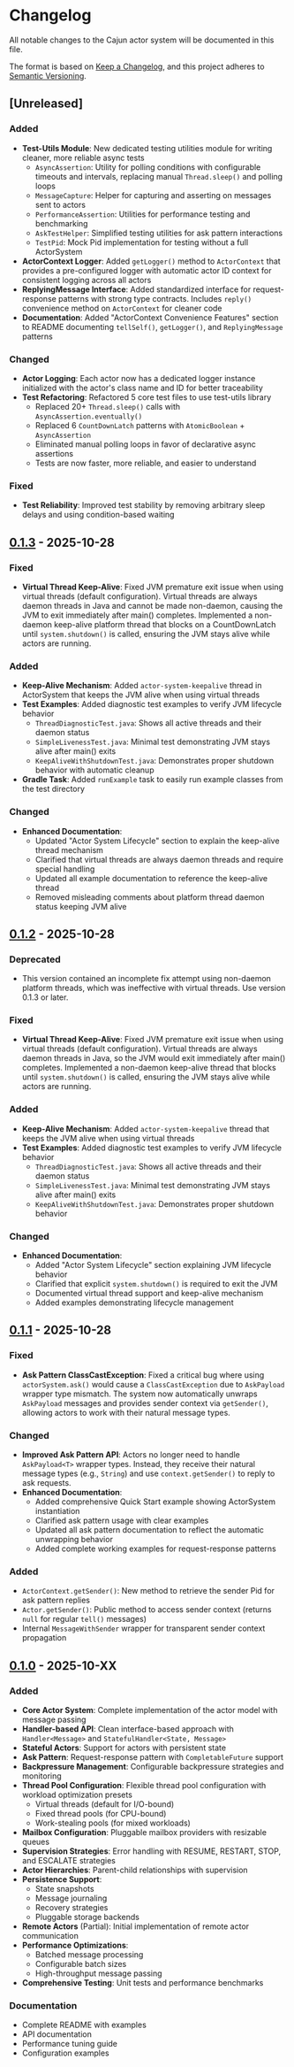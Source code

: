 # Changelog

All notable changes to the Cajun actor system will be documented in this file.

The format is based on [Keep a Changelog](https://keepachangelog.com/en/1.0.0/),
and this project adheres to [Semantic Versioning](https://semver.org/spec/v2.0.0.html).

## [Unreleased]

### Added
- **Test-Utils Module**: New dedicated testing utilities module for writing cleaner, more reliable async tests
  - `AsyncAssertion`: Utility for polling conditions with configurable timeouts and intervals, replacing manual `Thread.sleep()` and polling loops
  - `MessageCapture`: Helper for capturing and asserting on messages sent to actors
  - `PerformanceAssertion`: Utilities for performance testing and benchmarking
  - `AskTestHelper`: Simplified testing utilities for ask pattern interactions
  - `TestPid`: Mock Pid implementation for testing without a full ActorSystem
- **ActorContext Logger**: Added `getLogger()` method to `ActorContext` that provides a pre-configured logger with automatic actor ID context for consistent logging across all actors
- **ReplyingMessage Interface**: Added standardized interface for request-response patterns with strong type contracts. Includes `reply()` convenience method on `ActorContext` for cleaner code
- **Documentation**: Added "ActorContext Convenience Features" section to README documenting `tellSelf()`, `getLogger()`, and `ReplyingMessage` patterns

### Changed
- **Actor Logging**: Each actor now has a dedicated logger instance initialized with the actor's class name and ID for better traceability
- **Test Refactoring**: Refactored 5 core test files to use test-utils library
  - Replaced 20+ `Thread.sleep()` calls with `AsyncAssertion.eventually()`
  - Replaced 6 `CountDownLatch` patterns with `AtomicBoolean` + `AsyncAssertion`
  - Eliminated manual polling loops in favor of declarative async assertions
  - Tests are now faster, more reliable, and easier to understand

### Fixed
- **Test Reliability**: Improved test stability by removing arbitrary sleep delays and using condition-based waiting

## [0.1.3] - 2025-10-28

### Fixed
- **Virtual Thread Keep-Alive**: Fixed JVM premature exit issue when using virtual threads (default configuration). Virtual threads are always daemon threads in Java and cannot be made non-daemon, causing the JVM to exit immediately after main() completes. Implemented a non-daemon keep-alive platform thread that blocks on a CountDownLatch until `system.shutdown()` is called, ensuring the JVM stays alive while actors are running.

### Added
- **Keep-Alive Mechanism**: Added `actor-system-keepalive` thread in ActorSystem that keeps the JVM alive when using virtual threads
- **Test Examples**: Added diagnostic test examples to verify JVM lifecycle behavior
  - `ThreadDiagnosticTest.java`: Shows all active threads and their daemon status
  - `SimpleLivenessTest.java`: Minimal test demonstrating JVM stays alive after main() exits
  - `KeepAliveWithShutdownTest.java`: Demonstrates proper shutdown behavior with automatic cleanup
- **Gradle Task**: Added `runExample` task to easily run example classes from the test directory

### Changed
- **Enhanced Documentation**: 
  - Updated "Actor System Lifecycle" section to explain the keep-alive thread mechanism
  - Clarified that virtual threads are always daemon threads and require special handling
  - Updated all example documentation to reference the keep-alive thread
  - Removed misleading comments about platform thread daemon status keeping JVM alive

## [0.1.2] - 2025-10-28

### Deprecated
- This version contained an incomplete fix attempt using non-daemon platform threads, which was ineffective with virtual threads. Use version 0.1.3 or later.

### Fixed
- **Virtual Thread Keep-Alive**: Fixed JVM premature exit issue when using virtual threads (default configuration). Virtual threads are always daemon threads in Java, so the JVM would exit immediately after main() completes. Implemented a non-daemon keep-alive thread that blocks until `system.shutdown()` is called, ensuring the JVM stays alive while actors are running.

### Added
- **Keep-Alive Mechanism**: Added `actor-system-keepalive` thread that keeps the JVM alive when using virtual threads
- **Test Examples**: Added diagnostic test examples to verify JVM lifecycle behavior
  - `ThreadDiagnosticTest.java`: Shows all active threads and their daemon status
  - `SimpleLivenessTest.java`: Minimal test demonstrating JVM stays alive after main() exits
  - `KeepAliveWithShutdownTest.java`: Demonstrates proper shutdown behavior

### Changed
- **Enhanced Documentation**: 
  - Added "Actor System Lifecycle" section explaining JVM lifecycle behavior
  - Clarified that explicit `system.shutdown()` is required to exit the JVM
  - Documented virtual thread support and keep-alive mechanism
  - Added examples demonstrating lifecycle management

## [0.1.1] - 2025-10-28

### Fixed
- **Ask Pattern ClassCastException**: Fixed a critical bug where using `actorSystem.ask()` would cause a `ClassCastException` due to `AskPayload` wrapper type mismatch. The system now automatically unwraps `AskPayload` messages and provides sender context via `getSender()`, allowing actors to work with their natural message types.

### Changed
- **Improved Ask Pattern API**: Actors no longer need to handle `AskPayload<T>` wrapper types. Instead, they receive their natural message types (e.g., `String`) and use `context.getSender()` to reply to ask requests.
- **Enhanced Documentation**: 
  - Added comprehensive Quick Start example showing ActorSystem instantiation
  - Clarified ask pattern usage with clear examples
  - Updated all ask pattern documentation to reflect the automatic unwrapping behavior
  - Added complete working examples for request-response patterns

### Added
- `ActorContext.getSender()`: New method to retrieve the sender Pid for ask pattern replies
- `Actor.getSender()`: Public method to access sender context (returns `null` for regular `tell()` messages)
- Internal `MessageWithSender` wrapper for transparent sender context propagation

## [0.1.0] - 2025-10-XX

### Added
- **Core Actor System**: Complete implementation of the actor model with message passing
- **Handler-based API**: Clean interface-based approach with `Handler<Message>` and `StatefulHandler<State, Message>`
- **Stateful Actors**: Support for actors with persistent state
- **Ask Pattern**: Request-response pattern with `CompletableFuture` support
- **Backpressure Management**: Configurable backpressure strategies and monitoring
- **Thread Pool Configuration**: Flexible thread pool configuration with workload optimization presets
  - Virtual threads (default for I/O-bound)
  - Fixed thread pools (for CPU-bound)
  - Work-stealing pools (for mixed workloads)
- **Mailbox Configuration**: Pluggable mailbox providers with resizable queues
- **Supervision Strategies**: Error handling with RESUME, RESTART, STOP, and ESCALATE strategies
- **Actor Hierarchies**: Parent-child relationships with supervision
- **Persistence Support**: 
  - State snapshots
  - Message journaling
  - Recovery strategies
  - Pluggable storage backends
- **Remote Actors** (Partial): Initial implementation of remote actor communication
- **Performance Optimizations**:
  - Batched message processing
  - Configurable batch sizes
  - High-throughput message passing
- **Comprehensive Testing**: Unit tests and performance benchmarks

### Documentation
- Complete README with examples
- API documentation
- Performance tuning guide
- Configuration examples

[0.1.3]: https://github.com/cajunsystems/cajun/compare/v0.1.2...v0.1.3
[0.1.2]: https://github.com/cajunsystems/cajun/compare/v0.1.1...v0.1.2
[0.1.1]: https://github.com/cajunsystems/cajun/compare/v0.1.0...v0.1.1
[0.1.0]: https://github.com/cajunsystems/cajun/releases/tag/v0.1.0
